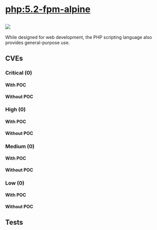 # [php:5.2-fpm-alpine](https://hub.docker.com/_/php?tab=tags)
![](https://img.shields.io/static/v1?label=tag&message=5.2-fpm-alpine&color=blue)
---
<p>
While designed for web development, the PHP scripting language also provides general-purpose use.
</p>

## CVEs
### Critical (0)
#### With POC

#### Without POC


### High (0)
#### With POC

#### Without POC


### Medium (0)
#### With POC

#### Without POC


### Low (0)
#### With POC

#### Without POC


## Tests
